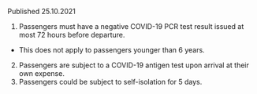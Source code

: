 Published 25.10.2021
1. Passengers must have a negative COVID-19 PCR test result issued at most 72 hours before departure.
- This does not apply to passengers younger than 6 years.
2. Passengers are subject to a COVID-19 antigen test upon arrival at their own expense.
3. Passengers could be subject to self-isolation for 5 days.